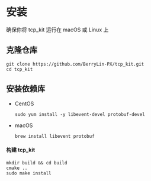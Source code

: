 # 安装
确保你将 tcp_kit 运行在 macOS 或 Linux 上
## 克隆仓库
```shell
git clone https://github.com/BerryLin-PX/tcp_kit.git
cd tcp_kit
```
## 安装依赖库
- CentOS
   ```shell
   sudo yum install -y libevent-devel protobuf-devel
   ```
- macOS
   ```shell
   brew install libevent protobuf
   ```
#### 构建 tcp_kit
```shell
mkdir build && cd build
cmake ..
sudo make install
```